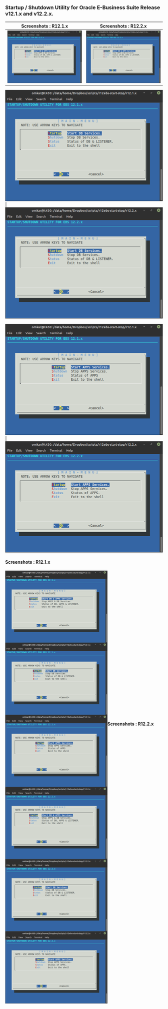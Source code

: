 ### Startup / Shutdown Utility for Oracle E-Business Suite Release v12.1.x and v12.2.x.

Screenshots : R12.1.x | Screenshots : R12.2.x
:--------------------:|:---------------------:
![Alt text](images/r12.1.x/ebs-121x-snsu.png "Single user approach" ) | ![Alt text](images/r12.2.x/ebs-122x-snsu.png "Single user approach")

![Alt text](images/r12.1.x/ebs-121x-mnmu-db.png "Multi-user approach : DB Services") | ![Alt text](images/r12.2.x/ebs-122x-mnmu-db.png "Multi-user approach : DB Services")

![Alt text](images/r12.1.x/ebs-121x-mnmu-apps.png "Multi-user approach : APPS Services") | ![Alt text](images/r12.2.x/ebs-122x-mnmu-apps.png "Multi-user approach : APPS Services")




#### Screenshots : R12.1.x
<img src="images/r12.1.x/ebs-121x-snsu.png" align="left" alt="Single user approach" width="327" height="231" />
<img src="images/r12.1.x/ebs-121x-mnmu-db.png" align="center" alt="Multi-user approach : DB Services" width="327" height="231" />
<img src="images/r12.1.x/ebs-121x-mnmu-apps.png" align="left" alt="Multi-user approach : APPS Services" width="327" height="231" />


#### Screenshots : R12.2.x
<img src="images/r12.2.x/ebs-122x-snsu.png" align="left" alt="Single user approach" width="327" height="231" />
<img src="images/r12.2.x/ebs-122x-mnmu-db.png" align="center" alt="Multi-user approach : DB Services" width="327" height="231" />
<img src="images/r12.2.x/ebs-122x-mnmu-apps.png" align="left" alt="Multi-user approach : APPS Services" width="327" height="231" />
